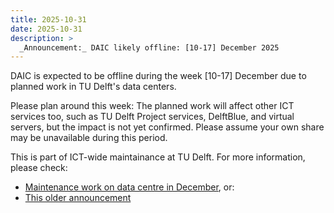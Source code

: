 ```yaml
---
title: 2025-10-31
date: 2025-10-31
description: >
  _Announcement:_ DAIC likely offline: [10-17] December 2025
---
```


DAIC is expected to be offline during the week [10-17] December due to planned work in TU Delft's data centers.

Please plan around this week: The planned work will affect other ICT services too, such as TU Delft Project services, DelftBlue, and virtual servers, but the impact is not yet confirmed. Please assume your own share may be unavailable during this period.

This is part of ICT-wide maintainance at TU Delft. For more information, please check:
- [Maintenance work on data centre in December](https://intranet.tudelft.nl/ict-en/data-centre-rid-maintenance), or:
- [This older announcement](https://intranet.tudelft.nl/-/onderhoud-datacenter-in-december)
